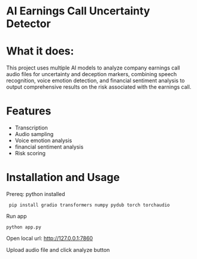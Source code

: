 # AI Earnings Call Uncertainty Detector

# What it does:

This project uses multiple AI models to analyze company earnings call audio files for uncertainty and deception markers, combining speech recognition, voice emotion detection, and financial sentiment analysis to output comprehensive results on the risk associated with the earnings call. 

# Features

- Transcription
- Audio sampling
- Voice emotion analysis
- financial sentiment analysis
- Risk scoring

# Installation and Usage

Prereq: python installed

     pip install gradio transformers numpy pydub torch torchaudio

Run app

    python app.py

Open local url: http://127.0.0.1:7860

Upload audio file and click analyze button





